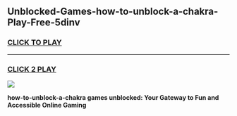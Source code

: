 
## Unblocked-Games-how-to-unblock-a-chakra-Play-Free-5dinv
<h3>
<a href="https://premium76.site?title=how-to-unblock-a-chakra&ref=23A">CLICK TO PLAY</a></h3>
<hr>

<h3>
<a href="https://premium76.site?title=how-to-unblock-a-chakra&ref=23A">CLICK 2 PLAY</a>
  
</h3>

<a href="https://premium76.site?title=how-to-unblock-a-chakra&ref=23A"><img src="https://clearcache.store/games.png"></a>


**how-to-unblock-a-chakra games unblocked: Your Gateway to Fun and Accessible Online Gaming**
